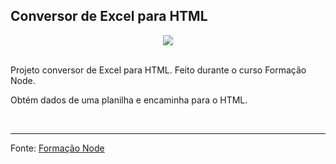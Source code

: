 ## Conversor de Excel para HTML


<div align="center">
<img  src="https://i.ytimg.com/vi/6g5hpyMCdUk/mqdefault.jpg" />
</div>

<br/>
<p>Projeto conversor de Excel para HTML. Feito durante o curso Formação Node.</p>

<p>Obtém dados de uma planilha e encaminha para o HTML.</p>
<br>
<hr/>

Fonte: <a href="https://www.udemy.com/course/formacao-nodejs/">Formação Node</a>
